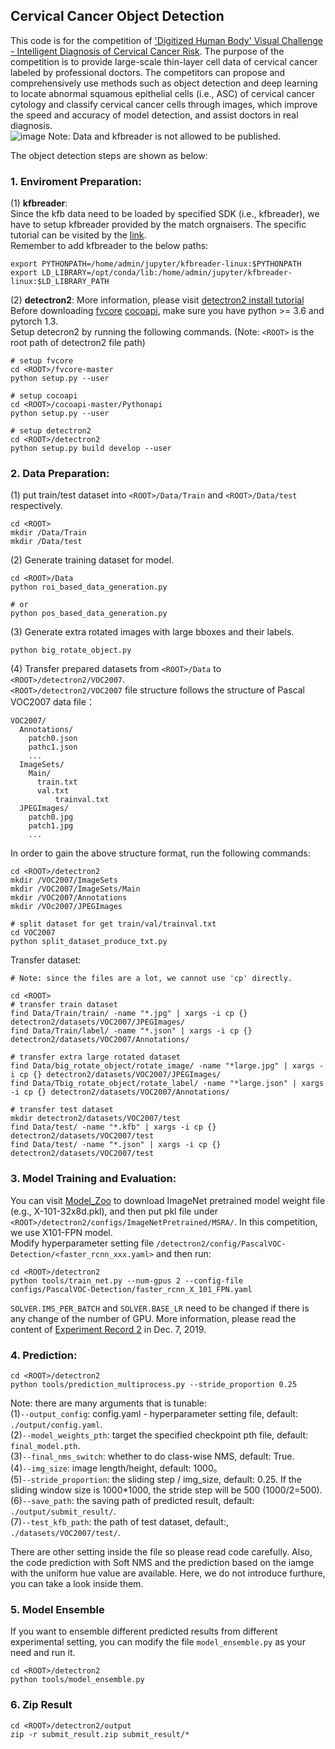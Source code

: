 ## Cervical Cancer Object Detection
This code is for the competition of ['Digitized Human Body' Visual Challenge - Intelligent Diagnosis of Cervical Cancer Risk](https://tianchi.aliyun.com/competition/entrance/231757/introduction). The purpose of the competition is to provide large-scale thin-layer cell data of cervical cancer labeled by professional doctors. The competitors can propose and comprehensively use methods such as object detection and deep learning to locate abnormal squamous epithelial cells (i.e., ASC) of cervical cancer cytology and classify cervical cancer cells through images, which improve the speed and accuracy of model detection, and assist doctors in real diagnosis.  
![image](https://tianchi-public.oss-cn-hangzhou.aliyuncs.com/public/files/forum/156976273635179161569762735242.jpeg)
Note: Data and kfbreader is not allowed to be published.  

The object detection steps are shown as below:    
### 1. Enviroment Preparation:  
(1) **kfbreader**:  
Since the kfb data need to be loaded by specified SDK (i.e., kfbreader), we have to setup kfbreader provided by the match orgnaisers. The specific tutorial can be visited by the [link](https://tianchi.aliyun.com/forum/postDetail?spm=5176.12586969.1002.3.76de2a3c3k6DZf&postId=83286).  
Remember to add kfbreader to the below paths:
```
export PYTHONPATH=/home/admin/jupyter/kfbreader-linux:$PYTHONPATH
export LD_LIBRARY=/opt/conda/lib:/home/admin/jupyter/kfbreader-linux:$LD_LIBRARY_PATH
```
(2) **detectron2**:
More information, please visit [detectron2 install tutorial](https://github.com/AlvinAi96/cervical_cancer_object_detection/blob/master/detectron2/INSTALL.md)  
Before downloading [fvcore](https://github.com/facebookresearch/fvcore) [cocoapi](https://github.com/cocodataset/cocoapi.git), make sure you have python >= 3.6 and pytorch 1.3.   
Setup detecron2 by running the following commands. (Note: ``<ROOT>`` is the root path of detectron2 file path)  
```
# setup fvcore
cd <ROOT>/fvcore-master
python setup.py --user

# setup cocoapi
cd <ROOT>/cocoapi-master/Pythonapi
python setup.py --user

# setup detectron2
cd <ROOT>/detectron2
python setup.py build develop --user
```
	
### 2. Data Preparation: 
(1) put train/test dataset into ``<ROOT>/Data/Train`` and ``<ROOT>/Data/test`` respectively.  
```
cd <ROOT>
mkdir /Data/Train
mkdir /Data/test	
```
(2) Generate training dataset for model.  
```
cd <ROOT>/Data
python roi_based_data_generation.py

# or
python pos_based_data_generation.py
```
(3) Generate extra rotated images with large bboxes and their labels.  
```
python big_rotate_object.py
```
(4) Transfer prepared datasets from ``<ROOT>/Data`` to ``<ROOT>/detectron2/VOC2007``.  
``<ROOT>/detectron2/VOC2007`` file structure follows the structure of Pascal VOC2007 data file：  
```
VOC2007/
  Annotations/
  	patch0.json
	pathc1.json
	...
  ImageSets/
	Main/
	  train.txt
	  val.txt
    	  trainval.txt
  JPEGImages/
	patch0.jpg
	patch1.jpg
	...	
```
In order to gain the above structure format, run the following commands:  
```
cd <ROOT>/detectron2
mkdir /VOC2007/ImageSets
mkdir /VOC2007/ImageSets/Main
mkdir /VOC2007/Annotations
mkdir /VOc2007/JPEGImages

# split dataset for get train/val/trainval.txt
cd VOC2007
python split_dataset_produce_txt.py
```

Transfer dataset:
```
# Note: since the files are a lot, we cannot use 'cp' directly.

cd <ROOT>
# transfer train dataset
find Data/Train/train/ -name "*.jpg" | xargs -i cp {} detectron2/datasets/VOC2007/JPEGImages/
find Data/Train/label/ -name "*.json" | xargs -i cp {} detectron2/datasets/VOC2007/Annotations/

# transfer extra large rotated dataset
find Data/big_rotate_object/rotate_image/ -name "*large.jpg" | xargs -i cp {} detectron2/datasets/VOC2007/JPEGImages/
find Data/Tbig_rotate_object/rotate_label/ -name "*large.json" | xargs -i cp {} detectron2/datasets/VOC2007/Annotations/

# transfer test dataset
mkdir detectron2/datasets/VOC2007/test
find Data/test/ -name "*.kfb" | xargs -i cp {} detectron2/datasets/VOC2007/test
find Data/test/ -name "*.json" | xargs -i cp {} detectron2/datasets/VOC2007/test

```
### 3. Model Training and Evaluation: 
You can visit [Model_Zoo](https://github.com/facebookresearch/detectron2/blob/master/MODEL_ZOO.md) to download ImageNet pretrained model weight file (e.g., X-101-32x8d.pkl), and then put pkl file under ``<ROOT>/detectron2/configs/ImageNetPretrained/MSRA/``. In this competition, we use X101-FPN model.  
Modify hyperparameter setting file ``/detectron2/config/PascalVOC-Detection/<faster_rcnn_xxx.yaml>`` and then run:  
```
cd <ROOT>/detectron2
python tools/train_net.py --num-gpus 2 --config-file configs/PascalVOC-Detection/faster_rcnn_X_101_FPN.yaml
```
``SOLVER.IMS_PER_BATCH`` and ``SOLVER.BASE_LR`` need to be changed if there is any change of the number of GPU. More information, please read the content of [Experiment Record 2](https://github.com/AlvinAi96/cervical_cancer_object_detection/blob/master/Experiment%20Record%202.md) in Dec. 7, 2019.  

### 4. Prediction: 
```
cd <ROOT>/detectron2
python tools/prediction_multiprocess.py --stride_proportion 0.25
```
Note: there are many arguments that is tunable:  
(1)``--output_config``: config.yaml - hyperparameter setting file, default: ``./output/config.yaml``.  
(2)``--model_weights_pth``: target the specified checkpoint pth file, default: ``final_model.pth``.  
(3)``--final_nms_switch``: whether to do class-wise NMS, default: True.  
(4)``--img_size``: image length/height, default: 1000。  
(5)``--stride_proportion``: the sliding step / img_size, default: 0.25. If the sliding window size is 1000*1000, the stride step will be 500 (1000/2=500).  
(6)``--save_path``: the saving path of predicted result, default: ``./output/submit_result/``.  
(7)``--test_kfb_path``: the path of test dataset, default:, ``./datasets/VOC2007/test/``.  

There are other setting inside the file so please read code carefully. Also, the code prediction with Soft NMS and the prediction based on the iamge with the uniform hue value are available. Here, we do not introduce furthure, you can take a look inside them.  

### 5. Model Ensemble
If you want to ensemble different predicted results from different experimental setting, you can modify the file ``model_ensemble.py`` as your need and run it.  
```
cd <ROOT>/detectron2
python tools/model_ensemble.py
```

### 6. Zip Result
```
cd <ROOT>/detectron2/output
zip -r submit_result.zip submit_result/*
```
